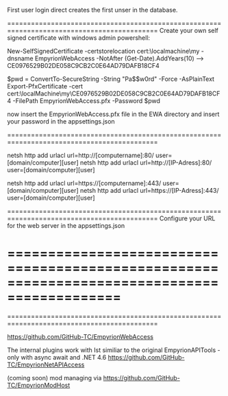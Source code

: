 ﻿First user login direct creates the first unser in the database.

============================================================================================
Create your own self signed certificate with windows admin powershell:

New-SelfSignedCertificate -certstorelocation cert:\localmachine\my -dnsname EmpyrionWebAccess -NotAfter (Get-Date).AddYears(10)
--> CE0976529B02DE058C9CB2C0E64AD79DAFB18CF4

$pwd = ConvertTo-SecureString -String "Pa$$w0rd" -Force -AsPlainText
Export-PfxCertificate -cert cert:\localMachine\my\CE0976529B02DE058C9CB2C0E64AD79DAFB18CF4 -FilePath EmpyrionWebAccess.pfx -Password $pwd

now insert the EmpyrionWebAccess.pfx file in the EWA directory and insert your password in the appsettings.json

============================================================================================

netsh http add urlacl url=http://[computername]:80/ user=[domain/computer]\[user]
netsh http add urlacl url=http://[IP-Adress]:80/ user=[domain/computer]\[user]

netsh http add urlacl url=https://[computername]:443/ user=[domain/computer]\[user]
netsh http add urlacl url=https://[IP-Adress]:443/ user=[domain/computer]\[user]

============================================================================================
Configure your URL for the web server in the appsettings.json


============================================================================================
============================================================================================
============================================================================================

https://github.com/GitHub-TC/EmpyrionWebAccess

The internal plugins work with
Ist similiar to the original EmpyrionAPITools - only with async await and .NET 4.6
https://github.com/GitHub-TC/EmpyrionNetAPIAccess

(coming soon) mod managing via
https://github.com/GitHub-TC/EmpyrionModHost
